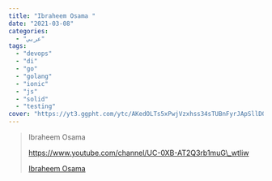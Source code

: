 ```yaml
---
title: "Ibraheem Osama "
date: "2021-03-08"
categories:
  - "عربي"
tags:
  - "devops"
  - "di"
  - "go"
  - "golang"
  - "ionic"
  - "js"
  - "solid"
  - "testing"
cover: "https://yt3.ggpht.com/ytc/AKedOLTs5xPwjVzxhss34sTUBnFyrJApSllD0pa3oQaOhw=s88-c-k-c0x00ffffff-no-rj"
---
```


> Ibraheem Osama
>
> https://www.youtube.com/channel/UC-0XB-AT2Q3rb1muG\_wtIiw
>
> [Ibraheem Osama ](https://www.youtube.com/channel/UC-0XB-AT2Q3rb1muG_wtIiw)
